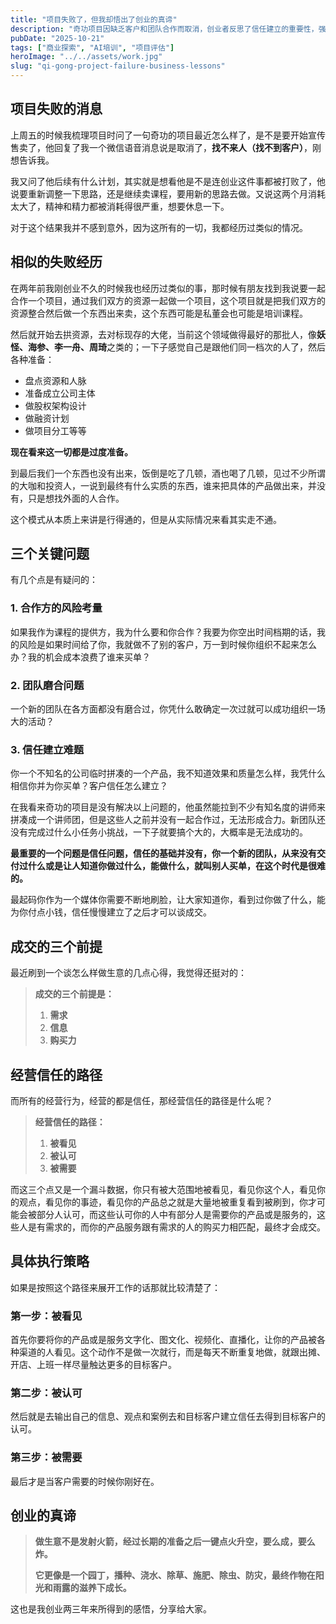 ```yaml
---
title: "项目失败了，但我却悟出了创业的真谛"
description: "奇功项目因缺乏客户和团队合作而取消，创业者反思了信任建立的重要性，强调了需求、信息和购买力是成交的前提。成功的经营需要持续曝光和认可，像园丁一样耐心耕耘，而非一蹴而就的火箭发射。"
pubDate: "2025-10-21"
tags: ["商业探索", "AI培训", "项目评估"]
heroImage: "../../assets/work.jpg"
slug: "qi-gong-project-failure-business-lessons"
---
```

## 项目失败的消息

上周五的时候我梳理项目时问了一句奇功的项目最近怎么样了，是不是要开始宣传售卖了，他回复了我一个微信语音消息说是取消了，**找不来人（找不到客户）**，刚想告诉我。

我又问了他后续有什么计划，其实就是想看他是不是连创业这件事都被打败了，他说要重新调整一下思路，还是继续卖课程，要用新的思路去做。又说这两个月消耗太大了，精神和精力都被消耗得很严重，想要休息一下。

对于这个结果我并不感到意外，因为这所有的一切，我都经历过类似的情况。

## 相似的失败经历

在两年前我刚创业不久的时候我也经历过类似的事，那时候有朋友找到我说要一起合作一个项目，通过我们双方的资源一起做一个项目，这个项目就是把我们双方的资源整合然后做一个东西出来卖，这个东西可能是私董会也可能是培训课程。

然后就开始去拱资源，去对标现存的大佬，当前这个领域做得最好的那批人，像**妖怪、海参、李一舟、周琦**之类的；一下子感觉自己是跟他们同一档次的人了，然后各种准备：

- 盘点资源和人脉
- 准备成立公司主体
- 做股权架构设计
- 做融资计划
- 做项目分工等等

**现在看来这一切都是过度准备。**

到最后我们一个东西也没有出来，饭倒是吃了几顿，酒也喝了几顿，见过不少所谓的大咖和投资人，一说到最终有什么实质的东西，谁来把具体的产品做出来，并没有，只是想找外面的人合作。

这个模式从本质上来讲是行得通的，但是从实际情况来看其实走不通。

## 三个关键问题

有几个点是有疑问的：

### 1. 合作方的风险考量
如果我作为课程的提供方，我为什么要和你合作？我要为你空出时间档期的话，我的风险是如果时间给了你，我就做不了别的客户，万一到时候你组织不起来怎么办？我的机会成本浪费了谁来买单？

### 2. 团队磨合问题
一个新的团队在各方面都没有磨合过，你凭什么敢确定一次过就可以成功组织一场大的活动？

### 3. 信任建立难题
你一个不知名的公司临时拼凑的一个产品，我不知道效果和质量怎么样，我凭什么相信你并为你买单？客户信任怎么建立？

在我看来奇功的项目是没有解决以上问题的，他虽然能拉到不少有知名度的讲师来拼凑成一个讲师团，但是这些人之前并没有一起合作过，无法形成合力。新团队还没有完成过什么小任务小挑战，一下子就要搞个大的，大概率是无法成功的。

**最重要的一个问题是信任问题，信任的基础并没有，你一个新的团队，从来没有交付过什么或是让人知道你做过什么，能做什么，就叫别人买单，在这个时代是很难的。**

最起码你作为一个媒体你需要不断地刷脸，让大家知道你，看到过你做了什么，能为你付点小钱，信任慢慢建立了之后才可以谈成交。

## 成交的三个前提

最近刷到一个谈怎么样做生意的几点心得，我觉得还挺对的：

> **成交的三个前提是：**
> 1. **需求**
> 2. **信息** 
> 3. **购买力**

## 经营信任的路径

而所有的经营行为，经营的都是信任，那经营信任的路径是什么呢？

> **经营信任的路径：**
> 1. **被看见**
> 2. **被认可**
> 3. **被需要**

而这三个点又是一个漏斗数据，你只有被大范围地被看见，看见你这个人，看见你的观点，看见你的事迹，看见你的产品总之就是大量地被重复看到被刷到，你才可能会被部分人认可，而这些认可你的人中有部分人是需要你的产品或是服务的，这些人是有需求的，而你的产品服务跟有需求的人的购买力相匹配，最终才会成交。

## 具体执行策略

如果是按照这个路径来展开工作的话那就比较清楚了：

### 第一步：被看见
首先你要将你的产品或是服务文字化、图文化、视频化、直播化，让你的产品被各种渠道的人看见。这个动作不是做一次就行，而是每天不断重复地做，就跟出摊、开店、上班一样尽量触达更多的目标客户。

### 第二步：被认可
然后就是去输出自己的信息、观点和案例去和目标客户建立信任去得到目标客户的认可。

### 第三步：被需要
最后才是当客户需要的时候你刚好在。

## 创业的真谛

> **做生意不是发射火箭，经过长期的准备之后一键点火升空，要么成，要么炸。**
> 
> **它更像是一个园丁，播种、浇水、除草、施肥、除虫、防灾，最终作物在阳光和雨露的滋养下成长。**

这也是我创业两三年来所得到的感悟，分享给大家。
